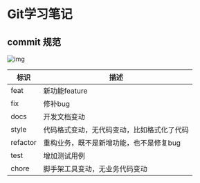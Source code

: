 # Git学习笔记


## commit 规范

![img](../../../static/images/webp.webp)

| 标识     | 描述                                       |
| -------- | ------------------------------------------ |
| feat     | 新功能feature                              |
| fix      | 修补bug                                    |
| docs     | 开发文档变动                               |
| style    | 代码格式变动，无代码变动，比如格式化了代码 |
| refactor | 重构业务，既不是新增功能，也不是修复bug    |
| test     | 增加测试用例                               |
| chore    | 脚手架工具变动，无业务代码变动             |


